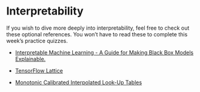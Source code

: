 # Interpretability

If you wish to dive more deeply into interpretability, feel free to check out these optional references. You won’t have to read these to complete this week’s practice quizzes.

* [Interpretable Machine Learning - A Guide for Making Black Box Models Explainable.](https://christophm.github.io/interpretable-ml-book/)

* [TensorFlow Lattice](https://www.tensorflow.org/lattice)

* [Monotonic Calibrated Interpolated Look-Up Tables](https://jmlr.org/papers/volume17/15-243/15-243.pdf)